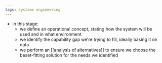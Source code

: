 ```yaml
---
tags: systems engineering
---
```


- in this stage:
	- we define an operational concept, stating how the system will be used and in what environment
	- we identify the capability gap we're trying to fill, ideally basing it on data
	- we perform an [[analysis of alternatives]] to ensure we choose the beset-fitting solution for the needs we identified